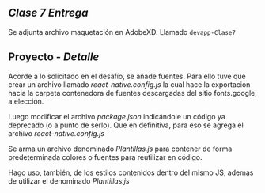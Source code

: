 ## _Clase 7 Entrega_

Se adjunta archivo maquetación en AdobeXD. Llamado `devapp-Clase7`

## Proyecto - _Detalle_
Acorde a lo solicitado en el desafío, se añade fuentes.
Para ello tuve que crear un archivo llamado _react-native.config.js_ la cual hace la exportacion hacia la carpeta contenedora de fuentes descargadas del sitio fonts.google,  a elección.

Luego modificar el archivo _package.json_ indicándole un código ya deprecado (o a punto de serlo). Que en definitiva, para eso se agrega el archivo _react-native.config.js_

Se arma un archivo denominado _Plantillas.js_ para contener de forma predeterminada colores o fuentes para reutilizar en código.

Hago uso, también, de los estilos contenidos dentro del mismo JS, ademas de utilizar el denominado _Plantillas.js_


